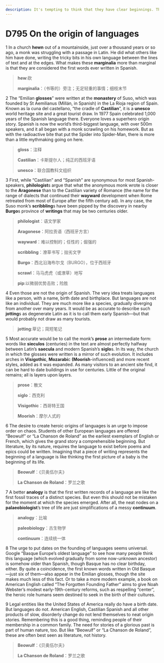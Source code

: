 ```yaml
---
description: It's tempting to think that they have clear beginnings. They don't.
---
```


# D795 On the origin of languages
1 In a church **hewn** out of a mountainside, just over a thousand years or so ago, a monk was struggling with a passage in Latin. He did what others like him have done, writing the tricky bits in his own language between the lines of text and at the edges. What makes these **marginalia** more than marginal is that they are considered the first words ever written in Spanish.

> **hew**:砍
 > 
> **marginalia**：（书等的）旁注；无足轻重的事情；细枝末节
 > 

2 The “Emilian **glosses**” were written at the **monastery** of Suso, which was founded by St Aemilianus (Millán, in Spanish) in the La Rioja region of Spain. Known as la cuna del castellano, “the cradle of **Castilian**”, it is a **unesco** world heritage site and a great tourist draw. In 1977 Spain celebrated 1,000 years of the Spanish language there.
Everyone loves a superhero origin story. Spanish is now the world’s third-biggest language, with over 500m speakers, and it all began with a monk scrawling on his homework. But as with the radioactive bite that put the Spider into Spider-Man, there is more than a little mythmaking going on here.

> **gloss**：注释
 > 
> **Castilian**：卡斯提尔人；纯正的西班牙语
 > 
> **unesco**：联合国教科文组织
 > 

3 First, while “Castilian” and “Spanish” are synonymous for most Spanish-speakers, **philologist**s argue that what the anonymous monk wrote is closer to the **Aragonese** than to the Castilian variety of Romance (the name for the range of dialects that continued their **wayward** development when Rome retreated from most of Europe after the fifth century ad). In any case, the Suso monk’s **scribbling**s have been pipped by the discovery in nearby **Burgo**s province of **writings** that may be two centuries older.

> **philologist**：语文学家
 > 
> **Aragonese**：阿拉贡语（西班牙方言）
 > 
> **wayward**：难以控制的；任性的；倔强的
 > 
> **scribbling**：潦草书写；拙劣文字
 > 
> **Burgo**：西北沿海布尔戈（BURGO），位于西班牙
 > 
> **scrawl**：马马虎虎（或潦草）地写
 > 
> **pip**:以微弱优势击败；险胜
 > 

4 Even those are not the origin of Spanish. The very idea treats languages like a person, with a name, birth date and birthplace. But languages are not like an individual. They are much more like a species, gradually diverging from another over many years. It would be as accurate to describe such **jotting**s as degenerate Latin as it is to call them early Spanish—but that would probably not draw as many tourists.

> **jotting**:草记；简短笔记
 > 

5 Most accurate would be to call the monk’s **prose** an intermediate form: words like **sieculos** (centuries) in the text are almost perfectly halfway between Latin’s **saecula** and modern Spanish’s **siglo**s. In its way, the church in which the glosses were written is a mirror of such evolution. It includes arches in **Visigothic**, **Mozarabi**c **(Moorish**-influenced) and more recent styles, added as it was expanded. As many visitors to an ancient site find, it can be hard to date buildings in use for centuries. Little of the original remains; all is layers upon layers.

> **prose**：散文
 > 
> **siglo**：西克利
 > 
> **Visigothic**：西哥特王国
 > 
> **Moorish**：摩尔人式的
 > 

6 The desire to create heroic origins of languages is an urge to impose order on chaos. Students of other European languages are offered “Beowulf” or “La Chanson de Roland” as the earliest exemplars of English or French, which gives the grand story a comprehensible beginning. But literature, by its nature, requires the language to exist before poems and epics could be written. Imagining that a piece of writing represents the beginning of a language is like thinking the first picture of a baby is the beginning of its life.

> **Beowulf**：《贝奥伍尔夫》
 > 
> **La Chanson de Roland**：罗兰之歌
 > 

7 A better **analogy** is that the first written records of a language are like the first fossil traces of a distinct species. But even this should not be mistaken for the moment at which the species emerged. After all, the neat nodes on a **palaeobiologist**’s tree of life are just simplifications of a messy **continuum**.

> **analogy**：比喻
 > 
> **paleobiology**：古生物学
 > 
> **continuum**：连续统一体
 > 

8 The urge to put dates on the founding of languages seems universal. Google “Basque Europe’s oldest language” to see how many people think this language (which evolved gradually from some now-unknown ancestor) is somehow older than Spanish, though Basque has no clear birthday, either. By quite a coincidence, the first known words written in Old Basque—just six of them—also appear in the Emilian glosses, though the site makes much less of this fact. Or to take a more modern example, a book on American English called “The Forgotten Founding Father” aims to give Noah Webster’s modest early-19th-century reforms, such as respelling “center”, the heroic role humans seem destined to seek in the birth of their cultures.

9 Legal entities like the United States of America really do have a birth date. But languages do not. American English, Castilian Spanish and all other products of slow, disorderly change do not lend themselves to neat origin stories. Remembering this is a good thing, reminding people of their membership in a common family. The need for stories of a glorious past is part of human nature, too. But like “Beowulf” or “La Chanson de Roland”, these are often best seen as literature, not history.

> **Beowulf**：《贝奥伍尔夫》
 > 
> **La Chanson de Roland**：罗兰之歌
 > 


